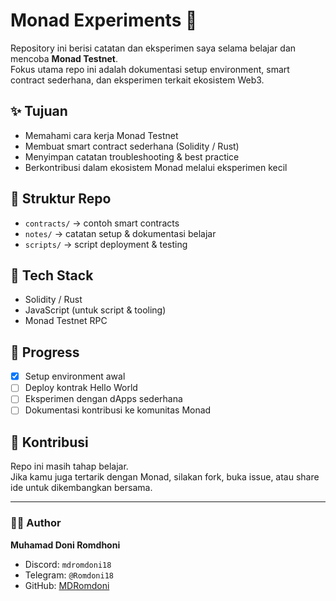 # Monad Experiments 🚀

Repository ini berisi catatan dan eksperimen saya selama belajar dan mencoba **Monad Testnet**.  
Fokus utama repo ini adalah dokumentasi setup environment, smart contract sederhana, dan eksperimen terkait ekosistem Web3.

## ✨ Tujuan
- Memahami cara kerja Monad Testnet
- Membuat smart contract sederhana (Solidity / Rust)
- Menyimpan catatan troubleshooting & best practice
- Berkontribusi dalam ekosistem Monad melalui eksperimen kecil

## 📂 Struktur Repo
- `contracts/` → contoh smart contracts
- `notes/` → catatan setup & dokumentasi belajar
- `scripts/` → script deployment & testing

## 🔧 Tech Stack
- Solidity / Rust
- JavaScript (untuk script & tooling)
- Monad Testnet RPC

## 📅 Progress
- [x] Setup environment awal
- [ ] Deploy kontrak Hello World
- [ ] Eksperimen dengan dApps sederhana
- [ ] Dokumentasi kontribusi ke komunitas Monad

## 🤝 Kontribusi
Repo ini masih tahap belajar.  
Jika kamu juga tertarik dengan Monad, silakan fork, buka issue, atau share ide untuk dikembangkan bersama.

---

### 🧑‍💻 Author
**Muhamad Doni Romdhoni**  
- Discord: `mdromdoni18`  
- Telegram: `@Romdoni18`  
- GitHub: [MDRomdoni](https://github.com/MDRomdoni)
